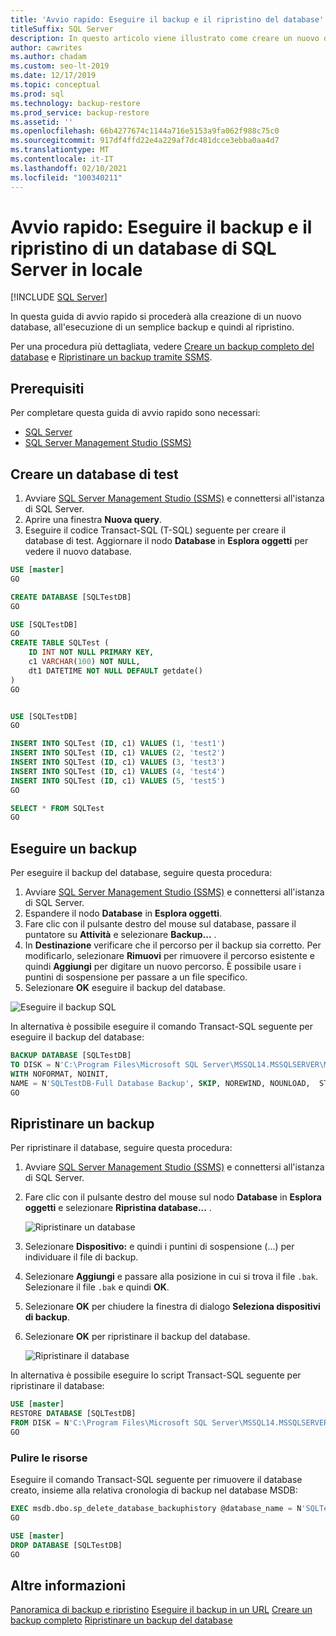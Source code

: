 ```yaml
---
title: 'Avvio rapido: Eseguire il backup e il ripristino del database'
titleSuffix: SQL Server
description: In questo articolo viene illustrato come creare un nuovo database, eseguire un backup del database e ripristinare il backup in SQL Server.
author: cawrites
ms.author: chadam
ms.custom: seo-lt-2019
ms.date: 12/17/2019
ms.topic: conceptual
ms.prod: sql
ms.technology: backup-restore
ms.prod_service: backup-restore
ms.assetid: ''
ms.openlocfilehash: 66b4277674c1144a716e5153a9fa062f988c75c0
ms.sourcegitcommit: 917df4ffd22e4a229af7dc481dcce3ebba0aa4d7
ms.translationtype: MT
ms.contentlocale: it-IT
ms.lasthandoff: 02/10/2021
ms.locfileid: "100340211"
---
```

# <a name="quickstart-backup-and-restore-a-sql-server-database-on-premises"></a>Avvio rapido: Eseguire il backup e il ripristino di un database di SQL Server in locale
 [!INCLUDE [SQL Server](../../includes/applies-to-version/sqlserver.md)]

In questa guida di avvio rapido si procederà alla creazione di un nuovo database, all'esecuzione di un semplice backup e quindi al ripristino. 

Per una procedura più dettagliata, vedere [Creare un backup completo del database](create-a-full-database-backup-sql-server.md) e [Ripristinare un backup tramite SSMS](restore-a-database-backup-using-ssms.md).

## <a name="prerequisites"></a>Prerequisiti
Per completare questa guida di avvio rapido sono necessari: 

- [SQL Server](https://www.microsoft.com/sql-server/sql-server-downloads)
- [SQL Server Management Studio (SSMS)](../../ssms/download-sql-server-management-studio-ssms.md)

## <a name="create-a-test-database"></a>Creare un database di test 

1. Avviare [SQL Server Management Studio (SSMS)](../../ssms/download-sql-server-management-studio-ssms.md) e connettersi all'istanza di SQL Server.
1. Aprire una finestra **Nuova query**. 
1. Eseguire il codice Transact-SQL (T-SQL) seguente per creare il database di test. Aggiornare il nodo **Database** in **Esplora oggetti** per vedere il nuovo database. 

```sql
USE [master]
GO

CREATE DATABASE [SQLTestDB]
GO

USE [SQLTestDB]
GO
CREATE TABLE SQLTest (
    ID INT NOT NULL PRIMARY KEY,
    c1 VARCHAR(100) NOT NULL,
    dt1 DATETIME NOT NULL DEFAULT getdate()
)
GO


USE [SQLTestDB]
GO

INSERT INTO SQLTest (ID, c1) VALUES (1, 'test1')
INSERT INTO SQLTest (ID, c1) VALUES (2, 'test2')
INSERT INTO SQLTest (ID, c1) VALUES (3, 'test3')
INSERT INTO SQLTest (ID, c1) VALUES (4, 'test4')
INSERT INTO SQLTest (ID, c1) VALUES (5, 'test5')
GO

SELECT * FROM SQLTest
GO
```
 
## <a name="take-a-backup"></a>Eseguire un backup
Per eseguire il backup del database, seguire questa procedura: 

1. Avviare [SQL Server Management Studio (SSMS)](../../ssms/download-sql-server-management-studio-ssms.md) e connettersi all'istanza di SQL Server.
1. Espandere il nodo **Database** in **Esplora oggetti**.  
1. Fare clic con il pulsante destro del mouse sul database, passare il puntatore su **Attività** e selezionare **Backup...** . 
1. In **Destinazione** verificare che il percorso per il backup sia corretto. Per modificarlo, selezionare **Rimuovi** per rimuovere il percorso esistente e quindi **Aggiungi** per digitare un nuovo percorso. È possibile usare i puntini di sospensione per passare a un file specifico. 
1. Selezionare **OK** eseguire il backup del database. 

![Eseguire il backup SQL](media/quickstart-backup-restore-database/backup-db-ssms.png)

In alternativa è possibile eseguire il comando Transact-SQL seguente per eseguire il backup del database: 

```sql
BACKUP DATABASE [SQLTestDB] 
TO DISK = N'C:\Program Files\Microsoft SQL Server\MSSQL14.MSSQLSERVER\MSSQL\Backup\SQLTestDB.bak' 
WITH NOFORMAT, NOINIT,  
NAME = N'SQLTestDB-Full Database Backup', SKIP, NOREWIND, NOUNLOAD,  STATS = 10
GO
```


## <a name="restore-a-backup"></a>Ripristinare un backup
Per ripristinare il database, seguire questa procedura: 

1. Avviare [SQL Server Management Studio (SSMS)](../../ssms/download-sql-server-management-studio-ssms.md) e connettersi all'istanza di SQL Server.
1. Fare clic con il pulsante destro del mouse sul nodo **Database** in **Esplora oggetti** e selezionare **Ripristina database...** .

    ![Ripristinare un database](media/quickstart-backup-restore-database/restore-db-ssms1.png)

1. Selezionare **Dispositivo:** e quindi i puntini di sospensione (...) per individuare il file di backup. 
1. Selezionare **Aggiungi** e passare alla posizione in cui si trova il file `.bak`. Selezionare il file `.bak` e quindi **OK**. 
1. Selezionare **OK** per chiudere la finestra di dialogo **Seleziona dispositivi di backup**. 
1. Selezionare **OK** per ripristinare il backup del database. 

    ![Ripristinare il database](media/quickstart-backup-restore-database/restore-db-ssms2.png)

In alternativa è possibile eseguire lo script Transact-SQL seguente per ripristinare il database:

```sql
USE [master]
RESTORE DATABASE [SQLTestDB] 
FROM DISK = N'C:\Program Files\Microsoft SQL Server\MSSQL14.MSSQLSERVER\MSSQL\Backup\SQLTestDB.bak' WITH  FILE = 1,  NOUNLOAD,  STATS = 5
GO
```

### <a name="clean-up-resources"></a>Pulire le risorse
Eseguire il comando Transact-SQL seguente per rimuovere il database creato, insieme alla relativa cronologia di backup nel database MSDB:

```sql
EXEC msdb.dbo.sp_delete_database_backuphistory @database_name = N'SQLTestDB'
GO

USE [master]
DROP DATABASE [SQLTestDB]
GO
```

## <a name="see-more"></a>Altre informazioni
[Panoramica di backup e ripristino](back-up-and-restore-of-sql-server-databases.md)
[Eseguire il backup in un URL](sql-server-backup-to-url.md)
[Creare un backup completo](create-a-full-database-backup-sql-server.md)
[Ripristinare un backup del database](restore-a-database-backup-using-ssms.md)
